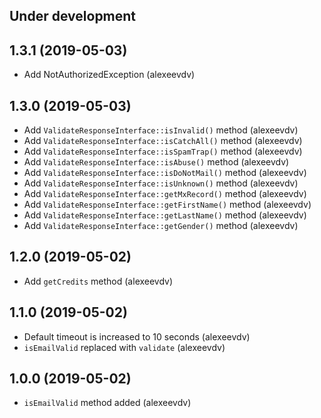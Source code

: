 Under development
-----------------

1.3.1 (2019-05-03)
------------------
- Add NotAuthorizedException (alexeevdv)

1.3.0 (2019-05-03)
------------------
- Add `ValidateResponseInterface::isInvalid()` method (alexeevdv)
- Add `ValidateResponseInterface::isCatchAll()` method (alexeevdv)
- Add `ValidateResponseInterface::isSpamTrap()` method (alexeevdv)
- Add `ValidateResponseInterface::isAbuse()` method (alexeevdv)
- Add `ValidateResponseInterface::isDoNotMail()` method (alexeevdv)
- Add `ValidateResponseInterface::isUnknown()` method (alexeevdv)
- Add `ValidateResponseInterface::getMxRecord()` method (alexeevdv)
- Add `ValidateResponseInterface::getFirstName()` method (alexeevdv)
- Add `ValidateResponseInterface::getLastName()` method (alexeevdv)
- Add `ValidateResponseInterface::getGender()` method (alexeevdv)

1.2.0 (2019-05-02)
------------------
- Add `getCredits` method (alexeevdv)

1.1.0 (2019-05-02)
-----------------
- Default timeout is increased to 10 seconds (alexeevdv)
- `isEmailValid` replaced with `validate` (alexeevdv)

1.0.0 (2019-05-02)
-----------------
- `isEmailValid` method added (alexeevdv)
